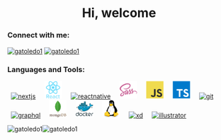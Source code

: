 <h1 align="center">Hi, welcome</h1>
<h3 align="left">Connect with me:</h3>
<p align="left">
<a href="https://codepen.io/gatoledo1" target="blank"><img align="center" src="https://raw.githubusercontent.com/rahuldkjain/github-profile-readme-generator/master/src/images/icons/Social/codepen.svg" alt="gatoledo1" height="30" width="40" /></a>
<a href="https://linkedin.com/in/gatoledo1" target="blank"><img align="center" src="https://raw.githubusercontent.com/rahuldkjain/github-profile-readme-generator/master/src/images/icons/Social/linked-in-alt.svg" alt="gatoledo1" height="30" width="40" /></a>
</p>
<h3 align="left">Languages and Tools:</h3>
<p align="left">
  <a href="https://nextjs.org/" target="_blank" rel="noreferrer" style="padding: 0 8px"><img src="https://cdn.worldvectorlogo.com/logos/nextjs-2.svg" alt="nextjs" width="40" height="40" /></a>
  <a href="https://reactjs.org/" target="_blank" rel="noreferrer" style="padding: 0 8px"><img src="https://raw.githubusercontent.com/devicons/devicon/master/icons/react/react-original-wordmark.svg" alt="react" title="React JS" width="40" height="40" /></a>
  <a href="https://reactnative.dev/" target="_blank" rel="noreferrer" style="padding: 0 8px"><img src="https://reactnative.dev/img/header_logo.svg" alt="reactnative" title="React Native" width="40" height="40" /></a>
  <a href="https://sass-lang.com" target="_blank" rel="noreferrer" style="padding: 0 8px"><img src="https://raw.githubusercontent.com/devicons/devicon/master/icons/sass/sass-original.svg" alt="sass" width="40" height="40" /></a>
  <a href="https://developer.mozilla.org/en-US/docs/Web/JavaScript" target="_blank" rel="noreferrer" style="padding: 0 8px"><img src="https://raw.githubusercontent.com/devicons/devicon/master/icons/javascript/javascript-original.svg" alt="javascript" width="40" height="40" /></a>
  <a href="https://www.typescriptlang.org/" target="_blank" rel="noreferrer" style="padding: 0 8px"><img src="https://raw.githubusercontent.com/devicons/devicon/master/icons/typescript/typescript-original.svg" alt="typescript" width="40" height="40" /></a>
  <a href="https://git-scm.com/" target="_blank" rel="noreferrer" style="padding: 0 8px"><img src="https://www.vectorlogo.zone/logos/git-scm/git-scm-icon.svg" alt="git" title="Git" width="40" height="40" /></a>
  <a href="https://graphql.org" target="_blank" rel="noreferrer" style="padding: 0 8px"><img src="https://www.vectorlogo.zone/logos/graphql/graphql-icon.svg" alt="graphql" title="GraphQL" width="40" height="40" /></a>
  <a href="https://www.mongodb.com/" target="_blank" rel="noreferrer" style="padding: 0 8px"><img src="https://raw.githubusercontent.com/devicons/devicon/master/icons/mongodb/mongodb-original-wordmark.svg" alt="mongodb" width="40" height="40" /></a>
  <a href="https://www.docker.com/" target="_blank" rel="noreferrer" style="padding: 0 8px"><img src="https://raw.githubusercontent.com/devicons/devicon/master/icons/docker/docker-original-wordmark.svg" alt="docker" width="40" height="40" /></a>
  <a href="https://www.linux.org/" target="_blank" rel="noreferrer" style="padding: 0 8px"><img src="https://raw.githubusercontent.com/devicons/devicon/master/icons/linux/linux-original.svg" alt="linux" width="40" height="40" /></a>
  <a href="https://www.adobe.com/products/xd.html" target="_blank" rel="noreferrer" style="padding: 0 8px"><img src="https://cdn.worldvectorlogo.com/logos/adobe-xd.svg" alt="xd" width="40" height="40" /></a>
  <a href="https://www.adobe.com/in/products/illustrator.html" target="_blank" rel="noreferrer" style="padding: 0 8px"><img src="https://www.vectorlogo.zone/logos/adobe_illustrator/adobe_illustrator-icon.svg" alt="illustrator" width="40" height="40" /></a>
</p>

<p align="left">
  <img align="left" src="https://github-readme-stats.vercel.app/api/top-langs?username=gatoledo1&show_icons=true&theme=dracula&locale=en&layout=compact" alt="gatoledo1" />
</p>
<p align="left">
  <img align="left" src="https://github-readme-streak-stats.herokuapp.com/?user=gatoledo1&theme=dracula" alt="gatoledo1" height="165" />
</p>
